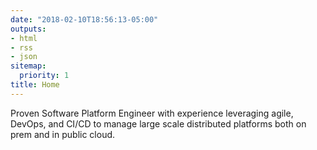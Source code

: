 ```yaml
---
date: "2018-02-10T18:56:13-05:00"
outputs:
- html
- rss
- json
sitemap:
  priority: 1
title: Home
---
```

Proven Software Platform Engineer with experience leveraging agile, DevOps, and CI/CD to manage large scale distributed platforms both on prem and in public cloud.
